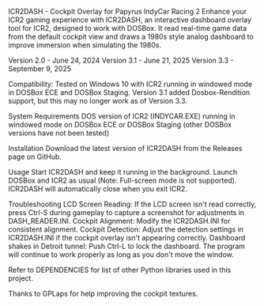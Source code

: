 ICR2DASH - Cockpit Overlay for Papyrus IndyCar Racing 2
Enhance your ICR2 gaming experience with ICR2DASH, an interactive dashboard overlay tool for ICR2, designed to work with DOSBox. It read real-time game data from the default cockpit view and draws a 1980s style analog dashboard to improve immersion when simulating the 1980s.

Version 2.0 - June 24, 2024
Version 3.1 - June 21, 2025
Version 3.3 - September 9, 2025

Compatibility: Tested on Windows 10 with ICR2 running in windowed mode in DOSBox ECE and DOSBox Staging. Version 3.1 added Dosbox-Rendition support, but this may no longer work as of Version 3.3.

System Requirements
DOS version of ICR2 (INDYCAR.EXE) running in windowed mode on DOSBox ECE or DOSBox Staging (other DOSBox versions have not been tested)

Installation
Download the latest version of ICR2DASH from the Releases page on GitHub.

Usage
Start ICR2DASH and keep it running in the background.
Launch DOSBox and ICR2 as usual (Note: Full-screen mode is not supported).
ICR2DASH will automatically close when you exit ICR2.

Troubleshooting
LCD Screen Reading: If the LCD screen isn't read correctly, press Ctrl-S during gameplay to capture a screenshot for adjustments in DASH_READER.INI.
Cockpit Alignment: Modify the ICR2DASH.INI for consistent alignment.
Cockpit Detection: Adjust the detection settings in ICR2DASH.INI if the cockpit overlay isn't appearing correctly.
Dashboard shakes in Detroit tunnel: Push Ctrl-L to lock the dashboard. The program will continue to work properly as long as you don't move the window.

Refer to DEPENDENCIES for list of other Python libraries used in this project.

Thanks to GPLaps for help improving the cockpit textures.
